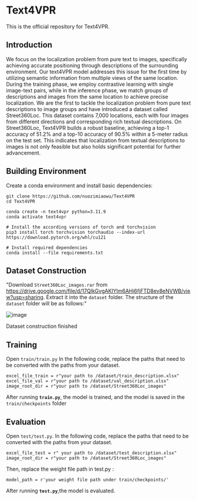 # Text4VPR

This is the official repository for Text4VPR.



## Introduction

We focus on the localization problem from pure text to images, specifically achieving accurate positioning through descriptions of the surrounding environment. Our text4VPR model addresses this issue for the first time by utilizing semantic information from multiple views of the same location. During the training phase, we employ contrastive learning with single image-text pairs, while in the inference phase, we match groups of descriptions and images from the same location to achieve precise localization. We are the first to tackle the localization problem from pure text descriptions to image groups and have introduced a dataset called Street360Loc. This dataset contains 7,000 locations, each with four images from different directions and corresponding rich textual descriptions. On Street360Loc, Text4VPR builds a robust baseline, achieving a top-1 accuracy of 51.2% and a top-10 accuracy of 90.5% within a 5-meter radius on the test set. This indicates that localization from textual descriptions to images is not only feasible but also holds significant potential for further advancement.

## Building Environment

Create a conda environment and install basic dependencies:

```
git clone https://github.com/nuozimiaowu/Text4VPR
cd Text4VPR

conda create -n text4vpr python=3.11.9
conda activate text4vpr

# Install the according versions of torch and torchvision
pip3 install torch torchvision torchaudio --index-url https://download.pytorch.org/whl/cu121

# Install required dependencies
conda install --file requirements.txt
```

## Dataset Construction

"Download `Street360Loc_images.rar` from https://drive.google.com/file/d/17QlkGvgAKIYlm6AHi6fjFTD8ev8eNVWB/view?usp=sharing. Extract it into the `dataset` folder. The structure of the `dataset` folder will be as follows:"

![image](https://github.com/user-attachments/assets/a90a70c3-85c4-4a4d-845e-a769075dc756)



Dataset construction finished



## Training

Open `train/train.py` In the following code, replace the paths that need to be converted with the paths from your dataset.

```
excel_file_train = r"your path to /dataset/train_description.xlsx"
excel_file_val = r"your path to /dataset/val_description.xlsx"
image_root_dir = r"your path to /dataset/Street360Loc_images"
```

After running **`train.py`**, the model is trained, and the model is saved in the `train/checkpoints` folder

## Evaluation

Open `test/test.py`. In the following code, replace the paths that need to be converted with the paths from your dataset.

```
excel_file_test = r" your path to /dataset/test_description.xlsx"
image_root_dir = r"your path to /dataset/Street360Loc_images"
```

Then, replace the weight file path in test.py :

```
model_path = r'your weight file path under train/checkpoints/'  
```

After running **`test.py`**,the model is evaluated.

